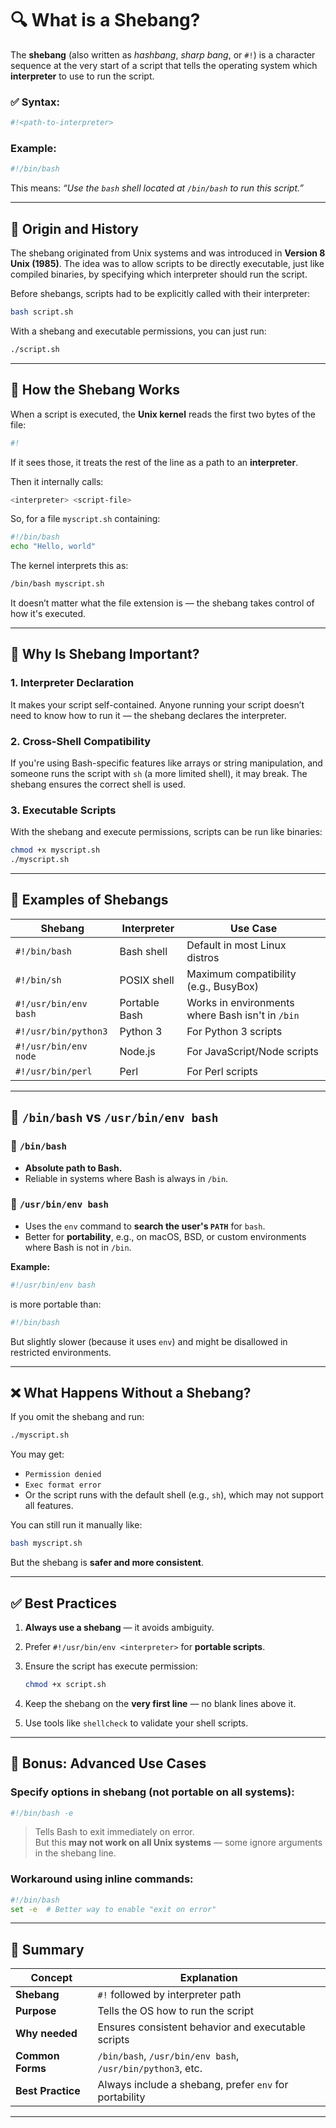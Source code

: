 
# 🔍 What is a Shebang?

The **shebang** (also written as _hashbang_, _sharp bang_, or `#!`) is a character sequence at the very start of a script that tells the operating system which **interpreter** to use to run the script.

### ✅ Syntax:

```bash
#!<path-to-interpreter>
```

### Example:

```bash
#!/bin/bash
```

This means: _“Use the `bash` shell located at `/bin/bash` to run this script.”_

---

## 📜 Origin and History

The shebang originated from Unix systems and was introduced in **Version 8 Unix (1985)**. The idea was to allow scripts to be directly executable, just like compiled binaries, by specifying which interpreter should run the script.

Before shebangs, scripts had to be explicitly called with their interpreter:

```bash
bash script.sh
```

With a shebang and executable permissions, you can just run:

```bash
./script.sh
```

---

## 🔧 How the Shebang Works

When a script is executed, the **Unix kernel** reads the first two bytes of the file:

```bash
#!
```

If it sees those, it treats the rest of the line as a path to an **interpreter**.

Then it internally calls:

```bash
<interpreter> <script-file>
```

So, for a file `myscript.sh` containing:

```bash
#!/bin/bash
echo "Hello, world"
```

The kernel interprets this as:

```bash
/bin/bash myscript.sh
```

It doesn’t matter what the file extension is — the shebang takes control of how it's executed.

---

## 🚀 Why Is Shebang Important?

### 1. **Interpreter Declaration**

It makes your script self-contained. Anyone running your script doesn’t need to know how to run it — the shebang declares the interpreter.

### 2. **Cross-Shell Compatibility**

If you're using Bash-specific features like arrays or string manipulation, and someone runs the script with `sh` (a more limited shell), it may break. The shebang ensures the correct shell is used.

### 3. **Executable Scripts**

With the shebang and execute permissions, scripts can be run like binaries:

```bash
chmod +x myscript.sh
./myscript.sh
```

---

## 🔁 Examples of Shebangs

|Shebang|Interpreter|Use Case|
|---|---|---|
|`#!/bin/bash`|Bash shell|Default in most Linux distros|
|`#!/bin/sh`|POSIX shell|Maximum compatibility (e.g., BusyBox)|
|`#!/usr/bin/env bash`|Portable Bash|Works in environments where Bash isn't in `/bin`|
|`#!/usr/bin/python3`|Python 3|For Python 3 scripts|
|`#!/usr/bin/env node`|Node.js|For JavaScript/Node scripts|
|`#!/usr/bin/perl`|Perl|For Perl scripts|

---

## 🔄 `/bin/bash` vs `/usr/bin/env bash`

### 🔹 `/bin/bash`

- **Absolute path to Bash.**
- Reliable in systems where Bash is always in `/bin`.

### 🔹 `/usr/bin/env bash`

- Uses the `env` command to **search the user's `PATH`** for `bash`.
- Better for **portability**, e.g., on macOS, BSD, or custom environments where Bash is not in `/bin`.

**Example:**

```bash
#!/usr/bin/env bash
```

is more portable than:

```bash
#!/bin/bash
```

But slightly slower (because it uses `env`) and might be disallowed in restricted environments.

---

## ❌ What Happens Without a Shebang?

If you omit the shebang and run:

```bash
./myscript.sh
```

You may get:

- `Permission denied`
- `Exec format error`
- Or the script runs with the default shell (e.g., `sh`), which may not support all features.

You can still run it manually like:

```bash
bash myscript.sh
```

But the shebang is **safer and more consistent**.

---

## ✅ Best Practices

1. **Always use a shebang** — it avoids ambiguity.
2. Prefer `#!/usr/bin/env <interpreter>` for **portable scripts**.
3. Ensure the script has execute permission:

    ```bash
    chmod +x script.sh
    ```

4. Keep the shebang on the **very first line** — no blank lines above it.

5. Use tools like `shellcheck` to validate your shell scripts.


---

## 🧪 Bonus: Advanced Use Cases

### Specify options in shebang (not portable on all systems):

```bash
#!/bin/bash -e
```

> Tells Bash to exit immediately on error.  
> But this **may not work on all Unix systems** — some ignore arguments in the shebang line.

### Workaround using inline commands:

```bash
#!/bin/bash
set -e  # Better way to enable "exit on error"
```

---

## 🧾 Summary

|Concept|Explanation|
|---|---|
|**Shebang**|`#!` followed by interpreter path|
|**Purpose**|Tells the OS how to run the script|
|**Why needed**|Ensures consistent behavior and executable scripts|
|**Common Forms**|`/bin/bash`, `/usr/bin/env bash`, `/usr/bin/python3`, etc.|
|**Best Practice**|Always include a shebang, prefer `env` for portability|


---
